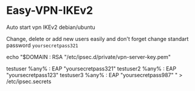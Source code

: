 # Easy-VPN-IKEv2
Auto start vpn IKEv2 debian/ubuntu

Change, delete or add new users easily and don't forget change standart password `yoursecretpass321`

echo "$DOMAIN : RSA "/etc/ipsec.d/private/vpn-server-key.pem"  

testuser %any% : EAP \"yoursecretpass321\"
testuser2 %any% : EAP \"yoursecretpass123\"
testuser3 %any% : EAP \"yoursecretpass987\"
" > /etc/ipsec.secrets
